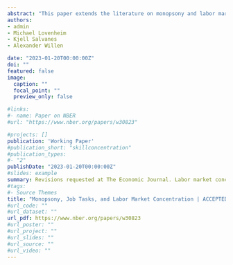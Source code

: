 ```yaml
---
abstract: "This paper extends the literature on monopsony and labor market concentration by taking a task-based approach and estimating the causal effect of concentration in the demand for skills on labor market outcomes. The prior literature has focused on industry and occupation concentration and likely overstates the degree of monopsony power, since worker skills are substitutable across different firms, occupations, and industries. Exploiting linked employer-employee data that cover the universe of Norwegian workers over time, we find that our job task-based measure shows lower degrees of concentration than the conventional industry-and occupation-based measures. We also find that the gender gap in concentration is substantially larger using this measure. Exploiting mass layoffs and establishment closures as exogenous shocks to local labor demand, we show that workers who experience a mass separation have substantially worse subsequent labor market outcomes when they are in more concentrated labor markets defined by skill clusters. Our results point to the existence of employer market power in the economy that is driven by the concentration of skill demand across firms."
authors:
- admin
- Michael Lovenheim
- Kjell Salvanes
- Alexander Willen

date: "2023-01-20T00:00:00Z"
doi: ""
featured: false
image:
  caption: ""
  focal_point: ""
  preview_only: false

#links:
#- name: Paper on NBER
#url: "https://www.nber.org/papers/w30823"

#projects: []
publication: 'Working Paper'
#publication_short: "skillconcentration"
#publication_types:
#- "2"
publishDate: "2023-01-20T00:00:00Z"
#slides: example
summary: Revisions requested at The Economic Journal. Labor market concentration within task clusters is lower than other measures. Higher concentration leads to lower wages, with heterogeneity in effects. 
#tags:
#- Source Themes
title: "Monopsony, Job Tasks, and Labor Market Concentration | ACCEPTED at The Economic Journal"
#url_code: ""
#url_dataset: ""
url_pdf: https://www.nber.org/papers/w30823
#url_poster: ""
#url_project: ""
#url_slides: ""
#url_source: ""
#url_video: ""
---
```

